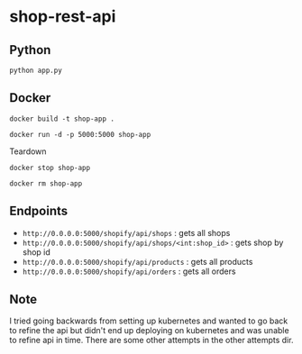 # shop-rest-api

## Python
```
python app.py
```


## Docker

```
docker build -t shop-app .
```

```
docker run -d -p 5000:5000 shop-app
```

Teardown
```
docker stop shop-app
```

```
docker rm shop-app
```

## Endpoints

- `http://0.0.0.0:5000/shopify/api/shops` : gets all shops 
- `http://0.0.0.0:5000/shopify/api/shops/<int:shop_id>` : gets shop by shop id
- `http://0.0.0.0:5000/shopify/api/products` : gets all products
- `http://0.0.0.0:5000/shopify/api/orders` : gets all orders 

## Note

I tried going backwards from setting up kubernetes and wanted to go back to refine the api but didn't end up deploying on 
kubernetes and was unable to refine api in time. There are some other attempts in the other attempts dir. 
